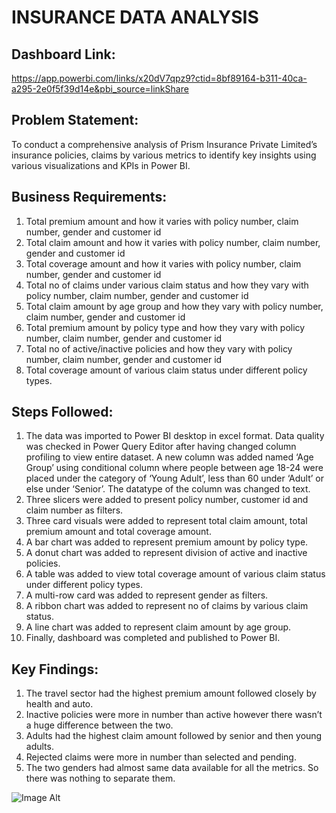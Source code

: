 # INSURANCE DATA ANALYSIS
## Dashboard Link: 
https://app.powerbi.com/links/x20dV7qpz9?ctid=8bf89164-b311-40ca-a295-2e0f5f39d14e&pbi_source=linkShare
## Problem Statement: 
To conduct a comprehensive analysis of Prism Insurance Private Limited’s insurance policies, claims by various metrics to identify key insights using various visualizations and KPIs in Power BI.
## Business Requirements: 
1.	Total premium amount and how it varies with policy number, claim number, gender and customer id
2.	Total claim amount and how it varies with policy number, claim number, gender and customer id
3.	Total coverage amount and how it varies with policy number, claim number, gender and customer id
4.	Total no of claims under various claim status and how they vary with policy number, claim number, gender and customer id
5.	Total claim amount by age group and how they vary with policy number, claim number, gender and customer id
6.	Total premium amount by policy type and how they vary with policy number, claim number, gender and customer id
7.	Total no of active/inactive policies and how they vary with policy number, claim number, gender and customer id
8.	Total coverage amount of various claim status under different policy types. 
## Steps Followed:
1.	The data was imported to Power BI desktop in excel format. Data quality was checked in Power Query Editor after having changed column profiling to view entire dataset. A new column was added named ‘Age Group’ using conditional column where people between age 18-24 were placed under the category of ‘Young Adult’, less than 60 under ‘Adult’ or else under ‘Senior’. The datatype of the column was changed to text.
2.	Three slicers were added to present policy number, customer id and claim number as filters.
3.	Three card visuals were added to represent total claim amount, total premium amount and total coverage amount.
4.	A bar chart was added to represent premium amount by policy type.
5.	A donut chart was added to represent division of active and inactive policies.
6.	A table was added to view total coverage amount of various claim status under different policy types.
7.	A multi-row card was added to represent gender as filters.
8.	A ribbon chart was added to represent no of claims by various claim status.
9.	A line chart was added to represent claim amount by age group.
10.	Finally, dashboard was completed and published to Power BI.
## Key Findings:
1.	The travel sector had the highest premium amount followed closely by health and auto.
2.	Inactive policies were more in number than active however there wasn’t a huge difference between the two.
3.	Adults had the highest claim amount followed by senior and then young adults.
4.	Rejected claims were more in number than selected and pending.
5.	The two genders had almost same data available for all the metrics. So there was nothing to separate them.

![Image Alt](image_url)
